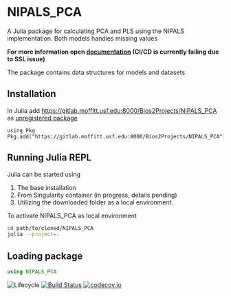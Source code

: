 # NIPALS_PCA
A Julia package for calculating PCA and PLS using the NIPALS implementation. Both models handles missing values

<b>For more information open [documentation](./docs/NIPALS_PCA.jl.pdf) (CI/CD is currently failing due to SSL issue)</b><br> 

The package contains data structures for models and datasets

## Installation
In Julia add https://gitlab.moffitt.usf.edu:8000/Bios2Projects/NIPALS_PCA as [unregistered package](https://julialang.github.io/Pkg.jl/v1.1/managing-packages/)
```julia-repl
using Pkg
Pkg.add("https://gitlab.moffitt.usf.edu:8000/Bios2Projects/NIPALS_PCA")
```

## Running Julia REPL
Julia can be started using 
1. The base installation
2. From Singularity container (in progress, details pending)
3. Utilizing the downloaded folder as a local environment.

To activate NIPALS_PCA as local environment
```bash
cd path/to/cloned/NIPALS_PCA
julia --project=.
```
## Loading package
```julia
using NIPALS_PCA
``` 

![Lifecycle](https://img.shields.io/badge/lifecycle-experimental-orange.svg)<!--
![Lifecycle](https://img.shields.io/badge/lifecycle-maturing-blue.svg)
![Lifecycle](https://img.shields.io/badge/lifecycle-stable-green.svg)
![Lifecycle](https://img.shields.io/badge/lifecycle-retired-orange.svg)
![Lifecycle](https://img.shields.io/badge/lifecycle-archived-red.svg)
![Lifecycle](https://img.shields.io/badge/lifecycle-dormant-blue.svg) -->
[![Build Status](https://travis-ci.com/Fredrikp-ume/NIPALS_PCA.jl.svg?branch=master)](https://travis-ci.com/Fredrikp-ume/NIPALS_PCA.jl)
[![codecov.io](http://codecov.io/github/Fredrikp-ume/NIPALS_PCA.jl/coverage.svg?branch=master)](http://codecov.io/github/Fredrikp-ume/NIPALS_PCA.jl?branch=master)
<!--
[![Documentation](https://img.shields.io/badge/docs-stable-blue.svg)](https://Fredrikp-ume.github.io/NIPALS_PCA.jl/stable)
[![Documentation](https://img.shields.io/badge/docs-master-blue.svg)](https://Fredrikp-ume.github.io/NIPALS_PCA.jl/dev)
-->
